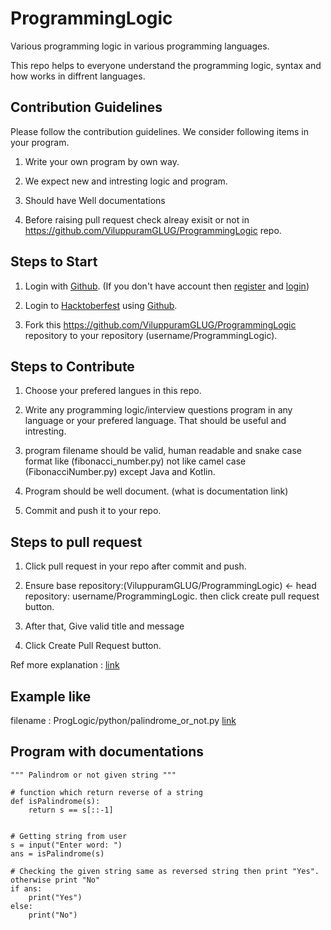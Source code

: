 # ProgrammingLogic

Various programming logic in various programming languages.

This repo helps to everyone understand the programming logic, syntax and how works in diffrent languages.

## Contribution Guidelines

 Please follow the contribution guidelines. We consider following items in your program.

 1. Write your own program by own way.

 2. We expect new and intresting logic and program.

 3. Should have Well documentations

 4. Before raising pull request check alreay exisit or not in https://github.com/ViluppuramGLUG/ProgrammingLogic repo.
    
    
## Steps to Start 

 1. Login with [Github](https://github.com). (If you don't have account then [register](https://github.com) and [login](https://github.com))

 2. Login to [Hacktoberfest](https://hacktoberfest.digitalocean.com) using [Github](https://github.com).

 3. Fork this https://github.com/ViluppuramGLUG/ProgrammingLogic repository to your repository (username/ProgrammingLogic).
    
    
## Steps to Contribute

 1. Choose your prefered langues in this repo.

 2. Write any programming logic/interview questions program in any language or your prefered language. That should be useful and intresting. 

 3. program filename should be valid, human readable and snake case format like (fibonacci_number.py) not like camel case (FibonacciNumber.py) except Java and Kotlin.

 4. Program should be well document. (what is documentation link)

 5. Commit and push it to your repo.
    
## Steps to pull request

 1. Click pull request in your repo after commit and push.

 2. Ensure base repository:(ViluppuramGLUG/ProgrammingLogic) <- head repository: username/ProgrammingLogic. then click create pull request button.

 3. After that, Give valid title and message

 4. Click Create Pull Request button.


 Ref more explanation : [link](https://opensource.com/article/19/7/create-pull-request-github)
    
    
## Example like
 filename : ProgLogic/python/palindrome_or_not.py [link](https://github.com/vigneshkannan255/ProgrammingLogic/blob/main/python/palindrome_or_not.py)

## Program with documentations
    """ Palindrom or not given string """
    
    # function which return reverse of a string
    def isPalindrome(s):
        return s == s[::-1]
 
 
    # Getting string from user
    s = input("Enter word: ")
    ans = isPalindrome(s)

    # Checking the given string same as reversed string then print "Yes". otherwise print "No"
    if ans:
        print("Yes")
    else:
        print("No")

    

